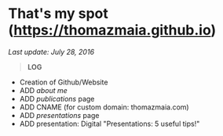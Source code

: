 # That's my spot (https://thomazmaia.github.io)
*Last update: July 28, 2016*

> **LOG**
* Creation of Github/Website
* ADD *about me*
* ADD *publications* page
* ADD CNAME (for custom domain: thomazmaia.com)
* ADD *presentations* page
* ADD presentation: Digital "Presentations: 5 useful tips!"
